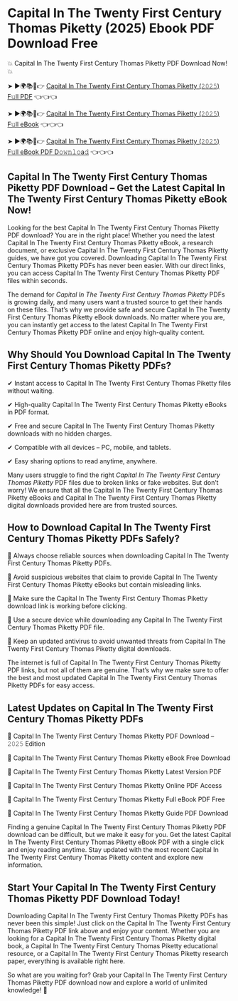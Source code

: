 # Capital In The Twenty First Century Thomas Piketty (2025) Ebook PDF Download Free

💥 Capital In The Twenty First Century Thomas Piketty PDF Download Now! 💥

➤ ►🌍📚📱👉 [Capital In The Twenty First Century Thomas Piketty (𝟸𝟶𝟸𝟻) F𝚞ll PDF](https://getpdf.xyz/capital-in-the-twenty-first-century-thomas-piketty) 👈👈👈


➤ ►🌍📚📱👉 [Capital In The Twenty First Century Thomas Piketty (𝟸𝟶𝟸𝟻) F𝚞ll eBook](https://getpdf.xyz/capital-in-the-twenty-first-century-thomas-piketty) 👈👈👈


➤ ►🌍📚📱👉 [Capital In The Twenty First Century Thomas Piketty (𝟸𝟶𝟸𝟻) F𝚞ll eBook PDF D𝚘𝚠𝚗𝚕𝚘a𝚍](https://getpdf.xyz/capital-in-the-twenty-first-century-thomas-piketty) 👈👈👈


## Capital In The Twenty First Century Thomas Piketty PDF Download – Get the Latest Capital In The Twenty First Century Thomas Piketty eBook Now!

Looking for the best Capital In The Twenty First Century Thomas Piketty PDF download? You are in the right place! Whether you need the latest Capital In The Twenty First Century Thomas Piketty eBook, a research document, or exclusive Capital In The Twenty First Century Thomas Piketty guides, we have got you covered. Downloading Capital In The Twenty First Century Thomas Piketty PDFs has never been easier. With our direct links, you can access Capital In The Twenty First Century Thomas Piketty PDF files within seconds.

The demand for *Capital In The Twenty First Century Thomas Piketty* PDFs is growing daily, and many users want a trusted source to get their hands on these files. That’s why we provide safe and secure Capital In The Twenty First Century Thomas Piketty eBook downloads. No matter where you are, you can instantly get access to the latest Capital In The Twenty First Century Thomas Piketty PDF online and enjoy high-quality content.

## Why Should You Download Capital In The Twenty First Century Thomas Piketty PDFs?

✔ Instant access to Capital In The Twenty First Century Thomas Piketty files without waiting.

✔ High-quality Capital In The Twenty First Century Thomas Piketty eBooks in PDF format.

✔ Free and secure Capital In The Twenty First Century Thomas Piketty downloads with no hidden charges.

✔ Compatible with all devices – PC, mobile, and tablets.

✔ Easy sharing options to read anytime, anywhere.

Many users struggle to find the right *Capital In The Twenty First Century Thomas Piketty* PDF files due to broken links or fake websites. But don’t worry! We ensure that all the Capital In The Twenty First Century Thomas Piketty eBooks and Capital In The Twenty First Century Thomas Piketty digital downloads provided here are from trusted sources.

## How to Download Capital In The Twenty First Century Thomas Piketty PDFs Safely?

📌 Always choose reliable sources when downloading Capital In The Twenty First Century Thomas Piketty PDFs.

📌 Avoid suspicious websites that claim to provide Capital In The Twenty First Century Thomas Piketty eBooks but contain misleading links.

📌 Make sure the Capital In The Twenty First Century Thomas Piketty download link is working before clicking.

📌 Use a secure device while downloading any Capital In The Twenty First Century Thomas Piketty PDF file.

📌 Keep an updated antivirus to avoid unwanted threats from Capital In The Twenty First Century Thomas Piketty digital downloads.

The internet is full of Capital In The Twenty First Century Thomas Piketty PDF links, but not all of them are genuine. That’s why we make sure to offer the best and most updated Capital In The Twenty First Century Thomas Piketty PDFs for easy access.

## Latest Updates on Capital In The Twenty First Century Thomas Piketty PDFs

🔹 Capital In The Twenty First Century Thomas Piketty PDF Download – 𝟸𝟶𝟸𝟻 Edition

🔹 Capital In The Twenty First Century Thomas Piketty eBook Free Download

🔹 Capital In The Twenty First Century Thomas Piketty Latest Version PDF

🔹 Capital In The Twenty First Century Thomas Piketty Online PDF Access

🔹 Capital In The Twenty First Century Thomas Piketty Full eBook PDF Free

🔹 Capital In The Twenty First Century Thomas Piketty Guide PDF Download

Finding a genuine Capital In The Twenty First Century Thomas Piketty PDF download can be difficult, but we make it easy for you. Get the latest Capital In The Twenty First Century Thomas Piketty eBook PDF with a single click and enjoy reading anytime. Stay updated with the most recent Capital In The Twenty First Century Thomas Piketty content and explore new information.

## Start Your Capital In The Twenty First Century Thomas Piketty PDF Download Today!

Downloading Capital In The Twenty First Century Thomas Piketty PDFs has never been this simple! Just click on the Capital In The Twenty First Century Thomas Piketty PDF link above and enjoy your content. Whether you are looking for a Capital In The Twenty First Century Thomas Piketty digital book, a Capital In The Twenty First Century Thomas Piketty educational resource, or a Capital In The Twenty First Century Thomas Piketty research paper, everything is available right here.

So what are you waiting for? Grab your Capital In The Twenty First Century Thomas Piketty PDF download now and explore a world of unlimited knowledge! 🚀